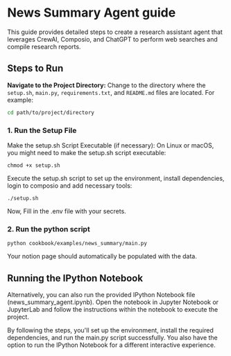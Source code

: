 # News Summary Agent guide

This guide provides detailed steps to create a research assistant agent that leverages CrewAI, Composio, and ChatGPT to perform web searches and compile research reports.


## Steps to Run
**Navigate to the Project Directory:**
Change to the directory where the `setup.sh`, `main.py`, `requirements.txt`, and `README.md` files are located. For example:
```sh
cd path/to/project/directory
```

### 1. Run the Setup File
Make the setup.sh Script Executable (if necessary):
On Linux or macOS, you might need to make the setup.sh script executable:
```shell
chmod +x setup.sh
```
Execute the setup.sh script to set up the environment, install dependencies, login to composio and 
add necessary tools:
```shell
./setup.sh
```
Now, Fill in the .env file with your secrets.
### 2. Run the python script
```shell
python cookbook/examples/news_summary/main.py
```
Your notion page should automatically be populated with the data.

## Running the IPython Notebook
Alternatively, you can also run the provided IPython Notebook file (news_summary_agent.ipynb). Open the notebook in Jupyter Notebook or JupyterLab and follow the instructions within the notebook to execute the project.

By following the steps, you'll set up the environment, install the required dependencies, and run the main.py script successfully. You also have the option to run the IPython Notebook for a different interactive experience.
